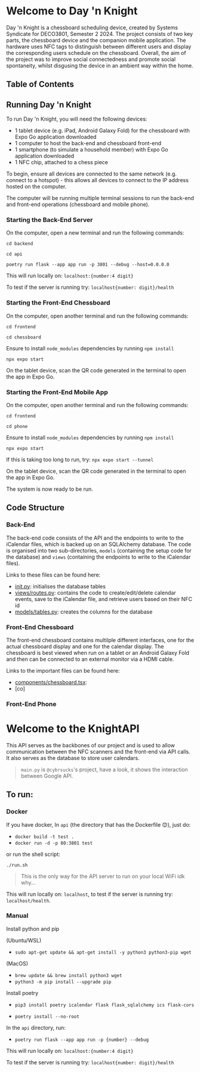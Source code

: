 # Welcome to Day 'n Knight
Day 'n Knight is a chessboard scheduling device, created by Systems Syndicate for DECO3801, Semester 2 2024. The project consists of two key parts, the chessboard device and the companion mobile application. The hardware uses NFC tags to distinguish between different users and display the corresponding users schedule on the chessboard. Overall, the aim of the project was to improve social connectedness and promote social spontaneity, whilst disgusing the device in an ambient way within the home.

## Table of Contents

## Running Day 'n Knight
To run Day 'n Knight, you will need the following devices:
- 1 tablet device (e.g. iPad, Android Galaxy Fold) for the chessboard with Expo Go application downloaded
- 1 computer to host the back-end and chessboard front-end
- 1 smartphone (to simulate a household member) with Expo Go application downloaded
- 1 NFC chip, attached to a chess piece

To begin, ensure all devices are connected to the same network (e.g. connect to a hotspot) - this allows all devices to connect to the IP address hosted on the computer.

The computer will be running multiple terminal sessions to run the back-end and front-end operations (chessboard and mobile phone).

### Starting the Back-End Server
On the computer, open a new terminal and run the following commands:

`cd backend`

`cd api`

`poetry run flask --app app run -p 3801 --debug --host=0.0.0.0`

This will run locally on: `localhost:{number:4 digit}`

To test if the server is running try: `localhost{number: digit}/health`

### Starting the Front-End Chessboard
On the computer, open another terminal and run the following commands:

`cd frontend`

`cd chessboard`

Ensure to install `node_modules` dependencies by running `npm install`

`npx expo start` 

On the tablet device, scan the QR code generated in the terminal to open the app in Expo Go.

### Starting the Front-End Mobile App
On the computer, open another terminal and run the following commands:

`cd frontend`

`cd phone`

Ensure to install `node_modules` dependencies by running `npm install`

`npx expo start` 

If this is taking too long to run, try: `npx expo start --tunnel`

On the tablet device, scan the QR code generated in the terminal to open the app in Expo Go.

The system is now ready to be run.

## Code Structure
### Back-End
The back-end code consists of the API and the endpoints to write to the iCalendar files, which is backed up on an SQLAlchemy database. The code is organised into two sub-directories, `models` (containing the setup code for the database) and `views` (containing the endpoints to write to the iCalendar files).

Links to these files can be found here:
- [init.py](app-back-end\\api\\app\\__init__.py): initialises the database tables
- [views/routes.py](app-back-end\api\app\views\routes.py): contains the code to create/edit/delete calendar events, save to the iCalendar file, and retrieve users based on their NFC id
- [models/tables.py](app-back-end\api\app\models\tables.py): creates the columns for the database

### Front-End Chessboard
The front-end chessboard contains multilple different interfaces, one for the actual chessboard display and one for the calendar display. The chessboard is best viewed when run on a tablet or an Android Galaxy Fold and then can be connected to an external monitor via a HDMI cable.

Links to the important files can be found here:
- [components/chessboard.tsx](frontend\chessboard\components\Chessboard.tsx): 
- [co]

### Front-End Phone






# Welcome to the KnightAPI

This API serves as the backbones of our project and is used to allow communication between the NFC scanners and the front-end via API calls. It also serves as the database to store user calendars.

> `main.py` is `@cybrsucks`'s project, have a look,
> it shows the interaction between Google API.

## To run:

### Docker

If you have docker, In `api` (the directory that has the Dockerfile 😊), just do:

- `docker build -t test .`
- `docker run -d -p 80:3801 test`

or run the shell script:

`./run.sh`

> This is the only way for the API server to run on your local WiFi idk why...

This will run locally on: `localhost`, to test if the server is running try: `localhost/health`.

### Manual

Install python and pip

(Ubuntu/WSL)

- `sudo apt-get update && apt-get install -y python3 python3-pip wget`

(MacOS)

- `brew update && brew install python3 wget`
- `python3 -m pip install --upgrade pip`

Install poetry

- `pip3 install poetry icalendar flask flask_sqlalchemy ics flask-cors`

- `poetry install --no-root`

In the `api` directory, run:

- `poetry run flask --app app run -p {number} --debug`

This will run locally on: `localhost:{number:4 digit}`

To test if the server is running try: `localhost{number: digit}/health`
